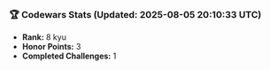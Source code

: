 ### 🏆 Codewars Stats (Updated: 2025-08-05 20:10:33 UTC)

- **Rank:** 8 kyu
- **Honor Points:** 3
- **Completed Challenges:** 1
